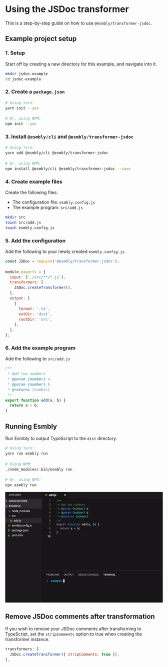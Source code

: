 # Using the JSDoc transformer
This is a step-by-step guide on how to use `@esmbly/transformer-jsdoc`.

## Example project setup
### 1. Setup
Start off by creating a new directory for this example, and navigate into it.
```sh
mkdir jsdoc-example
cd jsdoc-example
```

### 2. Create a `package.json`
```sh
# Using Yarn:
yarn init --yes

# Or, using NPM:
npm init --yes
```

### 3. Install `@esmbly/cli` and `@esmbly/transformer-jsdoc`
```sh
# Using Yarn:
yarn add @esmbly/cli @esmbly/transformer-jsdoc

# Or, using NPM:
npm install @esmbly/cli @esmbly/transformer-jsdoc --save
```

### 4. Create example files
Create the following files:
- The configuration file: `esmbly.config.js`
- The example program: `src/add.js`
```sh
mkdir src
touch src/add.js
touch esmbly.config.js
```

### 5. Add the configuration
Add the following to your newly created `esmbly.config.js`.
```js
const JSDoc = require('@esmbly/transformer-jsdoc');

module.exports = {
  input: ['./src/**/*.js'],
  transformers: [
    JSDoc.createTransformer(),
  ],
  output: [
    {
      format: '.ts',
      outDir: 'dist',
      rootDir: 'src',
    },
  ],
};
```

### 6. Add the example program
Add the following to `src/add.js`
```js
/**
 * Add two numbers
 * @param {number} a
 * @param {number} b
 * @returns {number}
 */
export function add(a, b) {
  return a + b;
}

```

## Running Esmbly
Run Esmbly to output TypeScript to the `dist` directory.
```sh
# Using Yarn:
yarn run esmbly run

# Using NPM:
./node_modules/.bin/esmbly run

# Or, using NPX:
npx esmbly run
```
![](/.github/assets/run-jsdoc.gif)

## Remove JSDoc comments after transformation
If you wish to remove your JSDoc comments after transforming to TypeScript, set the `stripComments` option to true when creating the transformer instance.
```js
transformers: [
  JSDoc.createTransformer({ stripComments: true }),
],
```
